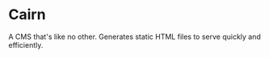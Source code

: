 Cairn
=====

A CMS that's like no other. Generates static HTML files to serve quickly and efficiently.